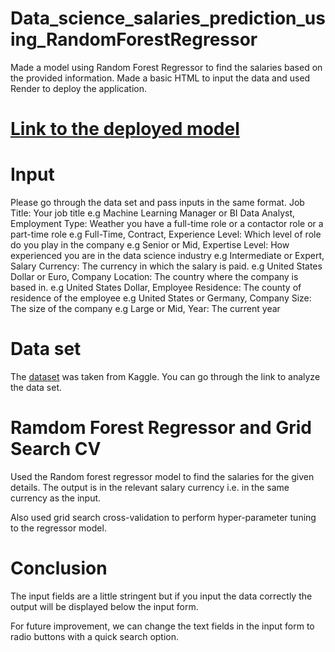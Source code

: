# Data_science_salaries_prediction_using_RandomForestRegressor
Made a model using Random Forest Regressor to find the salaries based on the provided information. Made a basic HTML to input the data and used Render to deploy the application.

# [Link to the deployed model](https://salary-prediction-using.onrender.com)

# Input
Please go through the data set and pass inputs in the same format.
Job Title: Your job title e.g Machine Learning Manager or BI Data Analyst,
Employment Type: Weather you have a full-time role or a contactor role or a part-time role e.g Full-Time, Contract,
Experience Level: Which level of role do you play in the company e.g Senior or Mid,
Expertise Level: How experienced you are in the data science industry e.g Intermediate or Expert,
Salary Currency: The currency in which the salary is paid. e.g United States Dollar or Euro,
Company Location: The country where the company is based in. e.g United States Dollar,
Employee Residence: The county of residence of the employee e.g United States or Germany,
Company Size: The size of the company e.g Large or Mid,
Year: The current year

# Data set
The [dataset](https://www.kaggle.com/datasets/iamsouravbanerjee/data-science-salaries-2023) was taken from Kaggle. You can go through the link to analyze the data set.

# Ramdom Forest Regressor and Grid Search CV
Used the Random forest regressor model to find the salaries for the given details. The output is in the relevant salary currency i.e. in the same currency as the input.

Also used grid search cross-validation to perform hyper-parameter tuning to the regressor model.

# Conclusion
The input fields are a little stringent but if you input the data correctly the output will be displayed below the input form. 

For future improvement, we can change the text fields in the input form to radio buttons with a quick search option.

